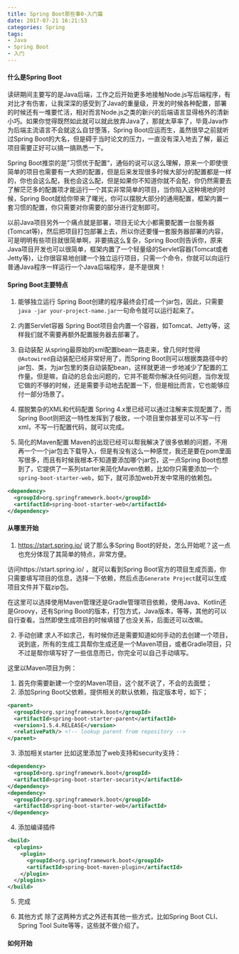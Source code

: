 ```yaml
---
title: Spring Boot那些事0-入门篇
date: 2017-07-21 16:21:53
categories: Spring
tags:
- Java
- Spring Boot
- 入门
---
```


#### 什么是Spring Boot
读研期间主要写的是Java后端，工作之后开始更多地接触Node.js写后端程序，有对比才有伤害，让我深深的感受到了Java的重量级，开发的时候各种配置，部署的时候还有一堆要忙活，相对而言Node.js之类的新兴的后端语言显得格外的清新小巧。如果你觉得既然如此就可以就此放弃Java了，那就太草率了，毕竟Java作为后端主流语言不会就这么自甘堕落，Spring Boot应运而生，虽然很早之前就听过Spring Boot的大名，但是碍于当时论文的压力，一直没有深入地去了解，最近项目需要正好可以搞一搞熟悉一下。

Spring Boot推崇的是”习惯优于配置“，通俗的说可以这么理解，原来一个即使很简单的项目也需要有一大把的配置，但是后来发现很多时候大部分的配置都是一样的，你也会这么配，我也会这么配，但是如果你不知道你就不会配，你仍然需要去了解茫茫多的配置项才能运行一个其实非常简单的项目，当你陷入这种境地的时候，Spring Boot就给你带来了曙光，你可以摆脱大部分的通用配置，框架内置一套习惯的配置，你只需要对你需要的部分进行定制即可。

以前Java项目另外一个痛点就是部署，项目无论大小都需要配置一台服务器(Tomcat等)，然后把项目打包部署上去，所以你还要懂一套服务器部署的内容，可是明明有些项目就很简单啊，非要搞这么复杂，Spring Boot则告诉你，原来Java项目开发也可以很简单，框架内置了一个轻量级的Servlet容器(Tomcat或者Jetty等)，让你很容易地创建一个独立运行项目，只需一个命令，你就可以向运行普通Java程序一样运行一个Java后端程序，是不是很爽！

#### Spring Boot主要特点
1. 能够独立运行
Spring Boot创建的程序最终会打成一个jar包，因此，只需要`java -jar your-project-name.jar`一句命令就可以运行起来了。

2. 内置Servlet容器
Spring Boot项目会内置一个容器，如Tomcat、Jetty等，这样我们就不需要再额外配置服务器去部署了。

3. 自动装配
从spring最原始的xml配置bean一路走来，曾几何时觉得`@Autowired`自动装配已经非常好用了，而Spring Boot则可以根据类路径中的jar包、类，为jar包里的类自动装配bean，这样就更进一步地减少了配置的工作量。但是嘛，自动的总会出问题的，它并不能帮你解决任何问题，当你发现它做的不够的时候，还是需要手动地去配置一下，但是相比而言，它也能够应付一部分场景了。

4. 摆脱繁杂的XML和代码配置
Spring 4.x里已经可以通过注解来实现配置了，而Spring Boot则把这一特性发挥到了极致，一个项目里你甚至可以不写一行xml，不写一行配置代码，就可以完成。

5. 简化的Maven配置
Maven的出现已经可以帮我解决了很多依赖的问题，不用再一个一个jar包去下载导入，但是有没有这么一种感觉，我还是要在pom里面写很多，而且有时候我根本不知道要添加哪个jar包，这一点Spring Boot也想到了，它提供了一系列starter来简化Maven依赖，比如你只需要添加一个`spring-boot-starter-web`，如下，就可添加web开发中常用的依赖包。
```xml
<dependency>
  <groupId>org.springframework.boot</groupId>
  <artifactId>spring-boot-starter-web</artifactId>
</dependency>
```

#### 从哪里开始
1. https://start.spring.io/
说了那么多Spring Boot的好处，怎么开始呢？这一点也充分体现了其简单的特点，非常方便。

访问https://start.spring.io/ ，就可以看到Spring Boot官方的项目生成页面，你只需要填写项目的信息，选择一下依赖，然后点击`Generate Project`就可以生成项目文件并下载zip包。

在这里可以选择使用Maven管理还是Gradle管理项目依赖，使用Java、Kotlin还是Groovy，还有Spring Boot的版本，打包方式，Java版本，等等，其他的可以自行查看。当然即使生成项目的时候填错了也没关系，后面还可以改嘛。

2. 手动创建
求人不如求己，有时候你还是需要知道如何手动的去创建一个项目，说到底，所有的生成工具帮你生成还是一个Maven项目，或者Gradle项目，只不过是帮你填写好了一些信息而已，你完全可以自己手动填写。

这里以Maven项目为例：

1. 首先你需要新建一个空的Maven项目，这个就不说了，不会的去面壁；
2. 添加Spring Boot父依赖，提供相关的默认依赖，指定版本号，如下；
```xml
<parent>
  <groupId>org.springframework.boot</groupId>
  <artifactId>spring-boot-starter-parent</artifactId>
  <version>1.5.4.RELEASE</version>
  <relativePath/> <!-- lookup parent from repository -->
</parent>
```
3. 添加相关starter
比如这里添加了web支持和security支持：
```xml
<dependency>
  <groupId>org.springframework.boot</groupId>
  <artifactId>spring-boot-starter-security</artifactId>
</dependency>
<dependency>
  <groupId>org.springframework.boot</groupId>
  <artifactId>spring-boot-starter-web</artifactId>
</dependency>
```
4. 添加编译插件
```xml
<build>
  <plugins>
    <plugin>
      <groupId>org.springframework.boot</groupId>
      <artifactId>spring-boot-maven-plugin</artifactId>	
    </plugin>
  </plugins>	
</build>
```
5. 完成

3. 其他方式
除了这两种方式之外还有其他一些方式，比如Spring Boot CLI、Spring Tool Suite等等，这些就不做介绍了。
#### 如何开始

